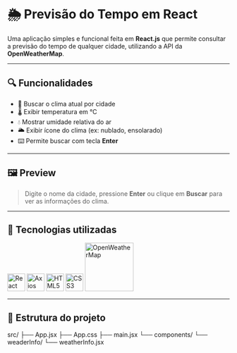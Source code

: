 # 🌦️ Previsão do Tempo em React

Uma aplicação simples e funcional feita em **React.js** que permite consultar a previsão do tempo de qualquer cidade, utilizando a API da **OpenWeatherMap**.

---

## 🔍 Funcionalidades

- 🔎 Buscar o clima atual por cidade
- 🌡️ Exibir temperatura em °C
- 💧 Mostrar umidade relativa do ar
- 🌥️ Exibir ícone do clima (ex: nublado, ensolarado)
- ⌨️ Permite buscar com tecla **Enter**

---

## 🖼️ Preview

> Digite o nome da cidade, pressione **Enter** ou clique em **Buscar** para ver as informações do clima.

---

## 🚀 Tecnologias utilizadas

<p align="left">
  <img src="https://cdn.jsdelivr.net/gh/devicons/devicon/icons/react/react-original.svg" alt="React" width="40"/>
  <img src="https://axios-http.com/assets/logo.svg" alt="Axios" width="40"/>
  <img src="https://cdn.jsdelivr.net/gh/devicons/devicon/icons/html5/html5-original.svg" alt="HTML5" width="40"/>
  <img src="https://cdn.jsdelivr.net/gh/devicons/devicon/icons/css3/css3-original.svg" alt="CSS3" width="40"/>
  <img src="https://openweathermap.org/themes/openweathermap/assets/img/logo_white_cropped.png" alt="OpenWeatherMap" width="110"/>
</p>

---

## 📁 Estrutura do projeto

src/
├── App.jsx
├── App.css
├── main.jsx
└── components/
└── weaderInfo/
└── weatherInfo.jsx
